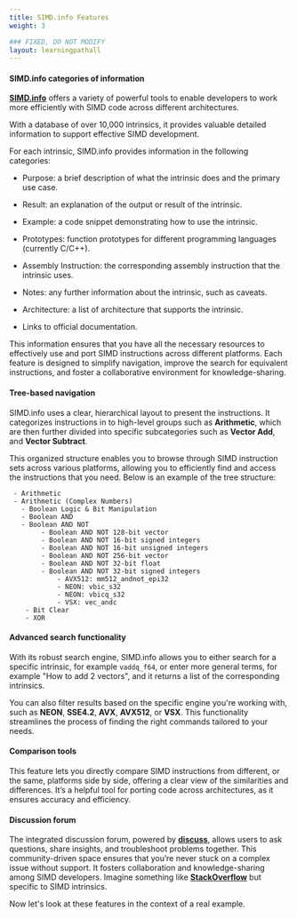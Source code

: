 ```yaml
---
title: SIMD.info Features
weight: 3

### FIXED, DO NOT MODIFY
layout: learningpathall
---
```


#### SIMD.info categories of information
**[SIMD.info](https://simd.info/)** offers a variety of powerful tools to enable developers to work more efficiently with SIMD code across different architectures. 

With a database of over 10,000 intrinsics, it provides valuable detailed information to support effective SIMD development.

For each intrinsic, SIMD.info provides information in the following categories:

* Purpose: a brief description of what the intrinsic does and the primary use case.

* Result: an explanation of the output or result of the intrinsic.

* Example: a code snippet demonstrating how to use the intrinsic.

* Prototypes: function prototypes for different programming languages (currently C/C++).

* Assembly Instruction: the corresponding assembly instruction that the intrinsic uses.

* Notes: any further information about the intrinsic, such as caveats.

* Architecture: a list of architecture that supports the intrinsic.

* Links to official documentation.

This information ensures that you have all the necessary resources to effectively use and port SIMD instructions across different platforms. Each feature is designed to simplify navigation, improve the search for equivalent instructions, and foster a collaborative environment for knowledge-sharing.

#### Tree-based navigation
SIMD.info uses a clear, hierarchical layout to present the instructions. It categorizes instructions in to high-level groups such as **Arithmetic**, which are then further divided into specific subcategories such as **Vector Add**, and **Vector Subtract**. 

This organized structure enables you to browse through SIMD instruction sets across various platforms, allowing you to efficiently find and access the instructions that you need. Below is an example of the tree structure:
  
     - Arithmetic 
     - Arithmetic (Complex Numbers) 
       - Boolean Logic & Bit Manipulation 
       - Boolean AND 
       - Boolean AND NOT 
            - Boolean AND NOT 128-bit vector 
            - Boolean AND NOT 16-bit signed integers 
            - Boolean AND NOT 16-bit unsigned integers 
            - Boolean AND NOT 256-bit vector
            - Boolean AND NOT 32-bit float 
            - Boolean AND NOT 32-bit signed integers 
                - AVX512: mm512_andnot_epi32 
                - NEON: vbic_s32
                - NEON: vbicq_s32 
                - VSX: vec_andc 
        - Bit Clear 
        - XOR

#### Advanced search functionality
With its robust search engine, SIMD.info allows you to either search for a specific intrinsic, for example `vaddq_f64`, or enter more general terms, for example "How to add 2 vectors", and it returns a list of the corresponding intrinsics. 

You can also filter results based on the specific engine you're working with, such as **NEON**, **SSE4.2**, **AVX**, **AVX512**, or **VSX**. This functionality streamlines the process of finding the right commands tailored to your needs.

#### Comparison tools
This feature lets you directly compare SIMD instructions from different, or the same, platforms side by side, offering a clear view of the similarities and differences. It’s a helpful tool for porting code across architectures, as it ensures accuracy and efficiency.

#### Discussion forum 
The integrated discussion forum, powered by **[discuss](https://disqus.com/)**, allows users to ask questions, share insights, and troubleshoot problems together. This community-driven space ensures that you’re never stuck on a complex issue without support. It fosters collaboration and knowledge-sharing among SIMD developers. Imagine something like **[StackOverflow](https://stackoverflow.com/)** but specific to SIMD intrinsics.

Now let's look at these features in the context of a real example.
